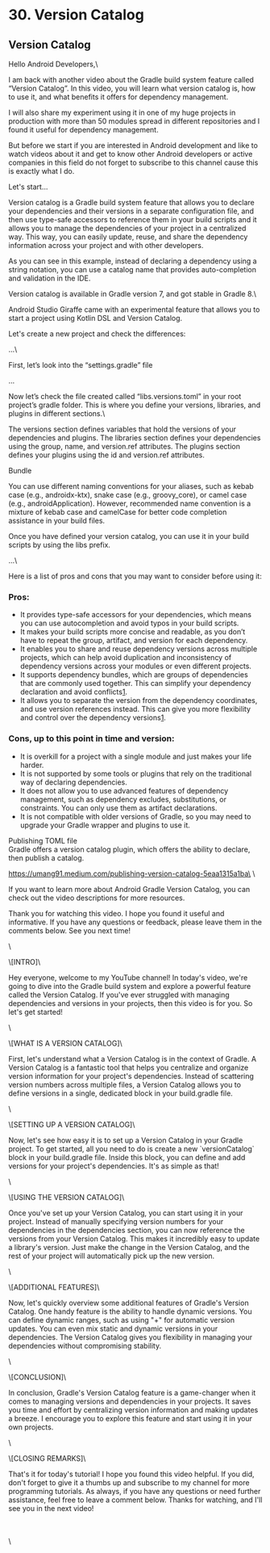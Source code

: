 # 30. Version Catalog

## Version Catalog



Hello Android Developers,\


I am back with another video about the Gradle build system feature called “Version Catalog”. In this video, you will learn what version catalog is, how to use it, and what benefits it offers for dependency management.

I will also share my experiment using it in one of my huge projects in production with more than 50 modules spread in different repositories and I found it useful for dependency management.



But before we start if you are interested in Android development and like to watch videos about it and get to know other Android developers or active companies in this field do not forget to subscribe to this channel cause this is exactly what I do.



Let's start...



Version catalog is a Gradle build system feature that allows you to declare your dependencies and their versions in a separate configuration file, and then use type-safe accessors to reference them in your build scripts and it allows you to manage the dependencies of your project in a centralized way. This way, you can easily update, reuse, and share the dependency information across your project and with other developers.

As you can see in this example, instead of declaring a dependency using a string notation, you can use a catalog name that provides auto-completion and validation in the IDE.



Version catalog is available in Gradle version 7, and got stable in Gradle 8.\


Android Studio Giraffe came with an experimental feature that allows you to start a project using Kotlin DSL and Version Catalog.



Let's create a new project and check the differences:



…\


First, let’s look into the “settings.gradle” file

…

Now let’s check the file created called “libs.versions.toml” in your root project’s gradle folder. This is where you define your versions, libraries, and plugins in different sections.\


The versions section defines variables that hold the versions of your dependencies and plugins. The libraries section defines your dependencies using the group, name, and version.ref attributes. The plugins section defines your plugins using the id and version.ref attributes.

Bundle



You can use different naming conventions for your aliases, such as kebab case (e.g., androidx-ktx), snake case (e.g., groovy\_core), or camel case (e.g., androidApplication). However, recommended name convention is a mixture of kebab case and camelCase for better code completion assistance in your build files.

Once you have defined your version catalog, you can use it in your build scripts by using the libs prefix.

…\


Here is a list of pros and cons that you may want to consider before using it:

### Pros:

* It provides type-safe accessors for your dependencies, which means you can use autocompletion and avoid typos in your build scripts.
* It makes your build scripts more concise and readable, as you don’t have to repeat the group, artifact, and version for each dependency.
* It enables you to share and reuse dependency versions across multiple projects, which can help avoid duplication and inconsistency of dependency versions across your modules or even different projects.
* It supports dependency bundles, which are groups of dependencies that are commonly used together. This can simplify your dependency declaration and avoid conflicts[1](https://docs.gradle.org/current/userguide/platforms.html).
* It allows you to separate the version from the dependency coordinates, and use version references instead. This can give you more flexibility and control over the dependency versions[1](https://docs.gradle.org/current/userguide/platforms.html).

### Cons, up to this point in time and version:

* It is overkill for a project with a single module and just makes your life harder.
* It is not supported by some tools or plugins that rely on the traditional way of declaring dependencies.
* It does not allow you to use advanced features of dependency management, such as dependency excludes, substitutions, or constraints. You can only use them as artifact declarations.
* It is not compatible with older versions of Gradle, so you may need to upgrade your Gradle wrapper and plugins to use it.

Publishing TOML file\
Gradle offers a version catalog plugin, which offers the ability to declare, then publish a catalog.



https://umang91.medium.com/publishing-version-catalog-5eaa1315a1ba\
\


If you want to learn more about Android Gradle Version Catalog, you can check out the video descriptions for more resources.



Thank you for watching this video. I hope you found it useful and informative. If you have any questions or feedback, please leave them in the comments below. See you next time!

\


\\\[INTRO]\\

Hey everyone, welcome to my YouTube channel! In today's video, we're going to dive into the Gradle build system and explore a powerful feature called the Version Catalog. If you've ever struggled with managing dependencies and versions in your projects, then this video is for you. So let's get started!

\


\\\[WHAT IS A VERSION CATALOG]\\

First, let's understand what a Version Catalog is in the context of Gradle. A Version Catalog is a fantastic tool that helps you centralize and organize version information for your project's dependencies. Instead of scattering version numbers across multiple files, a Version Catalog allows you to define versions in a single, dedicated block in your build.gradle file.

\


\\\[SETTING UP A VERSION CATALOG]\\

Now, let's see how easy it is to set up a Version Catalog in your Gradle project. To get started, all you need to do is create a new \`versionCatalog\` block in your build.gradle file. Inside this block, you can define and add versions for your project's dependencies. It's as simple as that!

\


\\\[USING THE VERSION CATALOG]\\

Once you've set up your Version Catalog, you can start using it in your project. Instead of manually specifying version numbers for your dependencies in the dependencies section, you can now reference the versions from your Version Catalog. This makes it incredibly easy to update a library's version. Just make the change in the Version Catalog, and the rest of your project will automatically pick up the new version.

\


\\\[ADDITIONAL FEATURES]\\

Now, let's quickly overview some additional features of Gradle's Version Catalog. One handy feature is the ability to handle dynamic versions. You can define dynamic ranges, such as using "+" for automatic version updates. You can even mix static and dynamic versions in your dependencies. The Version Catalog gives you flexibility in managing your dependencies without compromising stability.

\


\\\[CONCLUSION]\\

In conclusion, Gradle's Version Catalog feature is a game-changer when it comes to managing versions and dependencies in your projects. It saves you time and effort by centralizing version information and making updates a breeze. I encourage you to explore this feature and start using it in your own projects.

\


\\\[CLOSING REMARKS]\\

That's it for today's tutorial! I hope you found this video helpful. If you did, don't forget to give it a thumbs up and subscribe to my channel for more programming tutorials. As always, if you have any questions or need further assistance, feel free to leave a comment below. Thanks for watching, and I'll see you in the next video!



\
\
\
